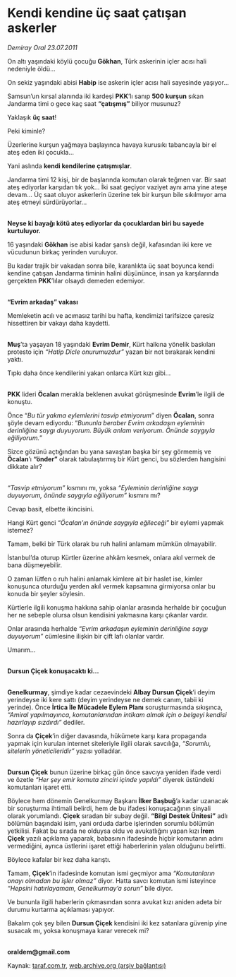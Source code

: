 # Kendi kendine üç saat çatışan askerler

*Demiray Oral 23.07.2011*

<div class="yazi"><p>On altı yaşındaki köylü çocuğu <b>Gökhan</b>, Türk askerinin içler acısı hali nedeniyle öldü...</p>
<p>On sekiz yaşındaki abisi <b>Habip</b> ise askerin içler acısı hali sayesinde yaşıyor...</p>
<p>Samsun’un kırsal alanında iki kardeşi <b>PKK</b>’lı sanıp <b>500 kurşun</b> sıkan Jandarma timi o gece kaç saat <b>“çatışmış”</b> biliyor musunuz?</p>
<p>Yaklaşık <b>üç saat</b>!</p>
<p>Peki kiminle?</p>
<p>Üzerlerine kurşun yağmaya başlayınca havaya kurusıkı tabancayla bir el ateş eden iki çocukla...</p>
<p>Yani aslında <b>kendi kendilerine çatışmışlar</b>.</p>
<p>Jandarma timi 12 kişi, bir de başlarında komutan olarak teğmen var. Bir saat ateş ediyorlar karşıdan tık yok... İki saat geçiyor vaziyet aynı ama yine ateşe devam... Üç saat oluyor askerlerin üzerine tek bir kurşun bile sıkılmıyor ama ateş etmeyi sürdürüyorlar...</p>
<p><b><br/>Neyse ki bayağı kötü ateş ediyorlar da çocuklardan biri bu sayede kurtuluyor.</b></p>
<p>16 yaşındaki <b>Gökhan</b> ise abisi kadar şanslı değil, kafasından iki kere ve vücudunun birkaç yerinden vuruluyor.</p>
<p>Bu kadar trajik bir vakadan sonra bile, karanlıkta üç saat boyunca kendi kendine çatışan Jandarma timinin halini düşününce, insan ya karşılarında gerçekten <b>PKK</b>’lılar olsaydı demeden edemiyor.</p>
<p><b><br/>“Evrim arkadaş” vakası</b></p>
<p>Memleketin acılı ve acımasız tarihi bu hafta, kendimizi tarifsizce çaresiz hissettiren bir vakayı daha kaydetti.</p>
<p><b><br/>Muş</b>’ta yaşayan 18 yaşındaki <b>Evrim Demir</b>, Kürt halkına yönelik baskıları protesto için <i>“Hatip Dicle onurumuzdur”</i> yazan bir not bırakarak kendini yaktı.</p>
<p>Tıpkı daha önce kendilerini yakan onlarca Kürt kızı gibi...</p>
<p><b><br/>PKK</b> lideri <b>Öcalan</b> merakla beklenen avukat görüşmesinde <b>Evrim</b>’le ilgili de konuştu.</p>
<p>Önce “<i>Bu tür yakma eylemlerini tasvip etmiyorum</i>” diyen <b>Öcalan</b>, sonra şöyle devam ediyordu: “<i>Bununla beraber Evrim arkadaşın eyleminin derinliğine saygı duyuyorum. Büyük anlam veriyorum. Önünde saygıyla eğiliyorum.</i>”</p>
<p>Sizce gözünü açtığından bu yana savaştan başka bir şey görmemiş ve <b>Öcalan</b>’ı <b>“önder”</b> olarak tabulaştırmış bir Kürt genci, bu sözlerden hangisini dikkate alır?</p>
<p><i><br/>“Tasvip etmiyorum”</i> kısmını mı, yoksa <i>“Eyleminin derinliğine saygı duyuyorum, önünde saygıyla eğiliyorum”</i> kısmını mı?</p>
<p>Cevap basit, elbette ikincisini.</p>
<p>Hangi Kürt genci <i>“Öcalan’ın önünde saygıyla eğileceği”</i> bir eylemi yapmak istemez?</p>
<p>Tamam, belki bir Türk olarak bu ruh halini anlamam mümkün olmayabilir.</p>
<p>İstanbul’da oturup Kürtler üzerine ahkâm kesmek, onlara akıl vermek de bana düşmeyebilir.</p>
<p>O zaman lütfen o ruh halini anlamak kimlere ait bir haslet ise, kimler konuşunca oturduğu yerden akıl vermek kapsamına girmiyorsa onlar bu konuda bir şeyler söylesin.</p>
<p>Kürtlerle ilgili konuşma hakkına sahip olanlar arasında herhalde bir çocuğun her ne sebeple olursa olsun kendisini yakmasına karşı çıkanlar vardır.</p>
<p>Onlar arasında herhalde <i>“Evrim arkadaşın eyleminin derinliğine saygı duyuyorum”</i> cümlesine ilişkin bir çift lafı olanlar vardır.</p>
<p>Umarım...</p>
<p><b><br/>Dursun Çiçek konuşacaktı ki... </b></p>
<p><b><br/>Genelkurmay</b>, şimdiye kadar cezaevindeki <b>Albay Dursun Çiçek</b>’i deyim yerindeyse iki kere sattı (deyim yerindeyse ne demek canım, tabii ki yerinde). Önce <b>İrtica İle Mücadele Eylem Planı</b> soruşturmasında sıkışınca, <i>“Amiral yapılmayınca, komutanlarından intikam almak için o belgeyi kendisi hazırlayıp sızdırdı”</i> dediler.</p>
<p>Sonra da <b>Çiçek</b>’in diğer davasında, hükümete karşı kara propaganda yapmak için kurulan internet siteleriyle ilgili olarak savcılığa, <i>“Sorumlu, sitelerin yöneticileridir”</i> yazısı yolladılar.</p>
<p><b><br/>Dursun Çiçek</b> bunun üzerine birkaç gün önce savcıya yeniden ifade verdi ve özetle <i>“Her şey emir komuta zinciri içinde yapıldı”</i> diyerek üstündeki komutanları işaret etti.</p>
<p>Böylece hem dönemin Genelkurmay Başkanı <b>İlker Başbuğ</b>’a kadar uzanacak bir soruşturma ihtimali belirdi, hem de bu ifadesi konuşacağının sinyali olarak yorumlandı. <b>Çiçek</b> sıradan bir subay değil. <b>“Bilgi Destek Ünitesi”</b> adlı bölümün başındaki isim, yani orduda darbe işlerinden sorumlu bölümün yetkilisi. Fakat bu sırada ne olduysa oldu ve avukatlığını yapan kızı <b>İrem Çiçek</b> yazılı açıklama yaparak, babasının ifadesinde hiçbir komutanın adını vermediğini, ayrıca üstlerini işaret ettiği haberlerinin yalan olduğunu belirtti.</p>
<p>Böylece kafalar bir kez daha karıştı.</p>
<p>Tamam, <b>Çiçek</b>’in ifadesinde komutan ismi geçmiyor ama <i>“Komutanların onayı olmadan bu işler olmaz”</i> diyor. Hatta savcı komutan ismi isteyince <i>“Hepsini hatırlayamam, Genelkurmay’a sorun”</i> bile diyor.</p>
<p>Ve bununla ilgili haberlerin çıkmasından sonra avukat kızı aniden adeta bir durumu kurtarma açıklaması yapıyor.</p>
<p>Bakalım çok şey bilen <b>Dursun Çiçek</b> kendisini iki kez satanlara güvenip yine susacak mı, yoksa konuşmaya karar verecek mi?<i></i></p>
<p><b><br/>oraldem@gmail.com</b></p>
</div>

Kaynak: [taraf.com.tr](http://www.taraf.com.tr/demiray-oral/makale-kendi-kendine-uc-saat-catisan-askerler.htm), [web.archive.org (arşiv bağlantısı)](http://web.archive.org/web/20131102201558/http://www.taraf.com.tr/demiray-oral/makale-kendi-kendine-uc-saat-catisan-askerler.htm)
